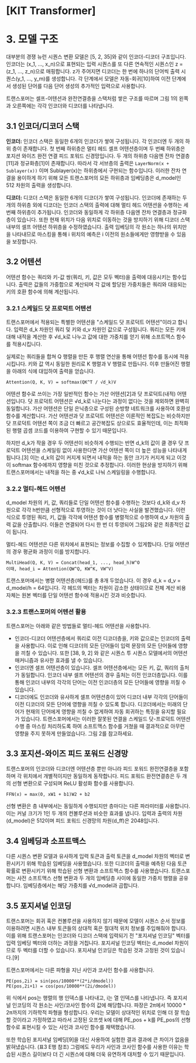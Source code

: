 # [KIT Transformer]
# 3. 모델 구조
대부분의 경쟁 뉴런 시퀀스 변환 모델은 [5, 2, 35]와 같이 인코더-디코더 구조입니다.
인코더는 (x_1, ..., x_n)으로 표현되는 입력 시퀀스를 또 다른 연속적인 시퀀스인 z = (z_1, ..., z_n)으로 매핑합니다. 
z가 주어지면 디코더는 한 번에 하나의 단어씩 출력 시퀀스(y_1, ..., y_m)를 생성합니다.
각 단계에서 모델은 자동-회귀[10]하여 이전 단계에서 생성된 단어를 다음 단어 생성의 추가적인 입력으로 사용합니다.

트랜스포머는 셀프-어텐션과 완전연결층을 스택처럼 쌓은 구조를 따르며 그림 1의 왼쪽과 오른쪽에는 각각 인코더와 디코더를 나타냅니다.

## 3.1 인코더/디코더 스택
**인코더:** 인코더 스택은 동일한 6개의 인코더가 쌓여 구성됩니다. 
각 인코더엔 두 개의 하위 층이 존재합니다. 
첫 번째 하위층은 멀티 헤드 셀프 어텐션층이며 두 번째 하위층은 포지션 와이즈 완전 연결 피드 포워드 신경망입니다. 
두 개의 하위층 다음엔 잔차 연결층[11]과 정규화층[1]이 존재합니다.
따라서 각 서브층의 출력은 ```LayerNorm(x + Sublayer(x))``` 이며 Sublayer(x)는 하위층에서 구현되는 함수입니다.
이러한 잔차 연결을 용이하게 하기 위해 모든 트랜스포머의 모든 하위층과 임베딩층은 d_model인 512 차원의 출력을 생성합니다.

**디코더:** 디코더 스택은 동일한 6개의 디코더가 쌓여 구성됩니다. 
인코더에 존재하는 두 개의 하위층 외에 디코더는 인코더 스택의 출력에 대해 멀티 헤드 어텐션을 수행하는 세 번째 하위층이 추가됩니다.
인코더와 동일하게 각 하위층 다음엔 잔차 연결층과 정규화층이 있습니다.
또한 현재 위치가 다음 위치로 이동하는 것을 방지하기 위해 디코더 스택 내부의 셀프 어텐션 하위층을 수정하였습니다.
출력 임베딩의 각 원소는 하나의 위치만을 나타내므로 마스킹을 통해 i 위치의 예측은 i 이전의 원소들에게만 영향받을 수 있음을 보장합니다.

## 3.2 어텐션
어텐션 함수는 쿼리와 키-값 쌍(쿼리, 키, 값은 모두 벡터)을 출력에 대응시키는 함수입니다. 출력은 값들의 가중합으로 계산되며 각 값에 할당된 가중치들은 쿼리와 대응되는 키의 호환 함수에 의해 계산됩니다.

### 3.2.1 스케일드 닷 프로덕트 어텐션
트랜스포머에서 적용되는 특별한 어텐션을 "스케일드 닷 프로덕트 어텐션"이라고 합니다. 
입력은 d_k 차원인 쿼리 및 키와 d_v 차원인 값으로 구성됩니다. 
쿼리는 모든 키에 대해 내적을 계산한 후 √d_k로 나누고 값에 대한 가중치를 얻기 위해 소프트맥스 함수를 적용시킵니다.

실제로는 쿼리들을 합쳐 Q 행렬을 만든 후 행렬 연산을 통해 어텐션 함수를 동시에 적용시킵니다. 
키와 값 역시 동일한 원리로 K 행렬과 V 행렬로 만듭니다.
이후 만들어진 행렬을 아래의 식에 대입하여 출력을 얻습니다.
```
Attention(Q, K, V) = softmax(QK^T / √d_k)V
```

어텐션 함수로 쓰이는 가장 일반적인 함수는 가산 어텐션[2]과 닷 프로덕트(내적) 어텐션입니다. 
닷 프로덕트 어텐션은 √d_k로 나눈다는 과정이 없다는 것을 제외하면 완벽히 동일합니다.
가산 어텐션은 단일 은닉층으로 구성된 순방향 네트워크를 사용하여 호환성 함수를 계산합니다. 
가산 어텐션과 닷 프로덕트 어텐션은 이론적인 복잡도는 비슷하지만 닷 프로덕트 어텐션 쪽이 조금 더 빠르고 공간복잡도 상으로도 효율적인데, 이는 최적화된 행렬 곱셈 코드를 이용하여 구현할 수 있기 때문입니다.

하지만 d_k가 작을 경우 두 어텐션이 비슷하게 수행되는 반면 d_k의 값이 클 경우 닷 프로덕트 어텐션을 스케일링 없이 사용한다면 가산 어텐션 쪽이 더 높은 성능을 나타내게 됩니다.[3] 
이는 d_k의 값이 커지게 되면서 내적을 하는 동안 크기가 커지게 되고 이것이 softmax 함수에까지 영향을 미친 것으로 추정합니다. 
이러한 현상을 방지하기 위해 트랜스포머에서는 내적을 하는 중 √d_k로 나눠 스케일링을 수행합니다.

### 3.2.2 멀티-헤드 어텐션
d_model 차원의 키, 값, 쿼리들로 단일 어텐션 함수를 수행하는 것보다 d_k와 d_v 차원으로 각각 h번만큼 선형적으로 투영하는 것이 더 낫다는 사실을 발견했습니다. 
이런 식으로 투영된 쿼리, 키, 값들 각각에 어텐션 함수를 병렬적으로 수행하여 d_v 차원의 출력 값을 산출합니다. 
이들은 연결되어 다시 한 번 더 투영되어 그림2와 같은 최종적인 값이 됩니다.

멀티-헤드 어텐션은 다른 위치에서 표현되는 정보를 수집할 수 있게합니다. 단일 어텐션의 경우 평균화 과정이 이를 방지합니다.

```
MultiHead(Q, K, V) = Concat(head_1, ..., head_h)W^O
이때, head_i = Attention(QW^Q, KW^K, VW^V)
```

트랜스포머에서는 병렬 어텐션층(헤드)를 총 8개 두었습니다. 
이 경우 d_k = d_v = d_model/h = 64입니다. 
각 헤드의 벡터는 차원이 감소한 상태이므로 전체 계산 비용 자체는 원본 벡터를 단일 어텐션 함수에 적용시킨 것과 비슷합니다.

### 3.2.3 트랜스포머의 어텐션 활용
트랜스포머는 아래와 같은 방법들로 멀티-헤드 어텐션을 사용합니다.
* 인코더-디코더 어텐션층에서 쿼리로 이전 디코더층을, 키와 값으로는 인코더의 출력을 사용합니다. 
  이로 인해 디코더의 모든 단어들이 입력 문장의 모든 단어들에 영향을 끼칠 수 있습니다. 
  또한 [38, 9, 2] 와 같은 시퀀스 투 시퀀스 모델에서의 어텐션 매커니즘과 유사한 효과를 낼 수 있습니다.
* 인코더엔 셀프 어텐션층이 있습니다.
셀프 어텐션층에서는 모든 키, 값, 쿼리의 출처가 동일합니다. 인코더 내부 셀프 어텐션의 경우 출처는 이전 인코더층입니다.
이를 통해 인코더 내부의 각각의 단어는 이전 인코더층의 모든 단어들에 영향을 끼칠 수 있습니다.
* 디코더에도 인코더와 유사하게 셀프 어텐션층이 있어 디코더 내부 각각의 단어들이 이전 디코더의 모든 단어에 영향을 끼칠 수 있도록 합니다.
디코더에서는 미래의 단어가 현재의 단어에게 영향을 끼칠 수 없게하여 자동 회귀하는 특징을 유지할 필요가 있습니다.
트랜스포머에서는 이러한 잘못된 연결을 스케일드 닷-프로덕트 어텐션 수행 중 마스킹 처리하도록 하여 소프트맥스 함수를 거쳤을 때 결과적으로 아무런 영향을 주지 못하게 만들었습니다. 그림 2를 참고하세요.

## 3.3 포지션-와이즈 피드 포워드 신경망
트랜스포머의 인코더와 디코더엔 어텐션층 뿐만 아니라 피드 포워드 완전연결층을 포함하며 각 위치에서 개별적이지만 동일하게 동작합니다. 
피드 포워드 완전연결층은 두 개의 선형 변환으로 구성되며 ReLU 활성화 함수를 사용합니다.

```
FFN(x) = max(0, xW1 + b1)W2 + b2
```
선형 변환은 층 내부에서는 동일하게 수행되지만 층마다는 다른 파라미터를 사용합니다. 
이는 커널 크기가 1인 두 개의 컨볼루션과 비슷한 효과를 냅니다.
입력과 출력의 차원(d_model)은 512이며 피드 포워드 신경망의 차원(d_ff)은 2048입니다.


## 3.4 임베딩과 소프트맥스
다른 시퀀스 변환 모델과 유사하게 입력 토큰과 출력 토큰을 d_model 차원의 벡터로 변환시키기 위해 학습된 임베딩을 사용했습니다.
또한 디코더의 출력을 예측된 다음 토큰 확률로 변환시키기 위해 학습된 선형 변환과 소프트맥스 함수를 사용했습니다.
트랜스포머는 사전 소프트맥스 선형 변환과 두 개의 임베딩층 사이에 동일한 가중치 행렬을 공유합니다.
임베딩층에서는 해당 가중치를 √d_model과 곱합니다.

## 3.5 포지셔널 인코딩
트랜스포머는 회귀 혹은 컨볼루션을 사용하지 않기 때문에 모델이 시퀀스 순서 정보를 이용하려면 시퀀스 내부 토큰들의 상대적 혹은 절대적 위치 정보를 주입해줘야 합니다.
이를 위해 트랜스포머는 인코더와 디코더 스택에 입력되기 전 "포지셔널 인코딩" 벡터를 입력 임베딩 벡터와 더하는 과정을 거칩니다.
포지셔널 인코딩 벡터는 d_model 차원이므로 두 벡터를 더할 수 있습니다.
포지셔널 인코딩은 학습된 것과 고정된 것이 있습니다.[9]


트랜스포머에서는 다른 파형을 지닌 사인과 코사인 함수를 사용합니다.

```
PE(pos,2i) = sin(pos/10000**(2*i/dmodel))
PE(pos,2i+1) = cos(pos/10000**(2i/dmodel))
```

위 식에서 pos는 행렬의 행 인덱스를 나타내고, i는 열 인덱스를 나타냅니다. 
즉 포지셔널 인코딩의 각 원소는 사인/코사인 함수의 값에 해당합니다. 
파장은 2π에서 10000 * 2π까지의 기하학적 파형을 형성합니다.
우리는 모델이 상대적인 위치로 인해 더 잘 학습할 것이라고 가정하였고 따라서 고정된 오프셋 k에 대해 PE_pos + k를 PE_pos의 선형 함수로 표현시킬 수 있는 사인과 코사인 함수를 채택했습니다.

또한 학습된 포지셔널 임베딩[9]을 대신 사용하여 실험한 결과 결과에 큰 차이가 없음을 밝혀냈습니다. (표3 E행 참조) 그럼에도 우리가 사인과 코사인 함수를 사용한 이유는 학습된 시퀀스 길이보다 더 긴 시퀀스에 대해 더욱 유연하게 대처할 수 있기 때문입니다.